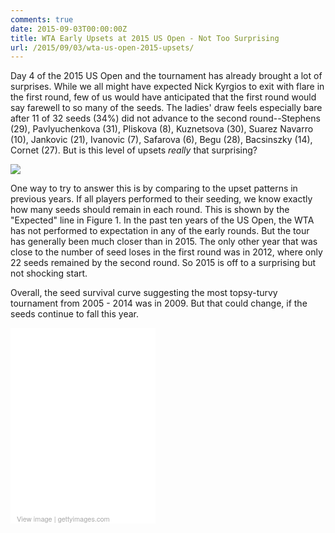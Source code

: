 ```yaml
---
comments: true
date: 2015-09-03T00:00:00Z
title: WTA Early Upsets at 2015 US Open - Not Too Surprising
url: /2015/09/03/wta-us-open-2015-upsets/
---
```


Day 4 of the 2015 US Open and the tournament has already brought a lot of surprises. While we all might have expected Nick Kyrgios to exit with flare in the first round, few of us would have anticipated that the first round would say farewell to so many of the seeds. The ladies' draw feels especially bare after 11 of 32 seeds (34%) did not advance to the second round--Stephens (29),  Pavlyuchenkova (31), Pliskova (8),  Kuznetsova (30), Suarez Navarro (10), Jankovic (21), Ivanovic (7), Safarova (6), Begu (28), Bacsinszky (14), Cornet (27). But is this level of upsets _really_ that surprising?

<img src="/assets/wta_upsets.png" style="text-align: center;">


One way to try to answer this is by comparing to the upset patterns in previous years. If all players performed to their seeding, we know exactly how many seeds should remain in each round. This is shown by the "Expected" line in Figure 1. In the past ten years of the US Open, the WTA has not performed to expectation in any of the early rounds. But the tour has generally been much closer than in 2015. The only other year that was close to the number of seed loses in the first round was in 2012, where only 22 seeds remained by the second round. So 2015 is off to a surprising but not shocking start.


Overall, the seed survival curve suggesting the most topsy-turvy tournament from 2005 - 2014 was in 2009. But that could change, if the seeds continue to fall this year.

<div class="getty embed image" style="background-color:#fff;display:inline-block;font-family:'Helvetica Neue',Helvetica,Arial,sans-serif;color:#a7a7a7;font-size:11px;width:100%;max-width:232px;"><div style="overflow:hidden;position:relative;height:0;padding:127.741935% 0 0 0;width:100%;text-align: center;">
	<iframe src="//embed.gettyimages.com/embed/486160088?et=WgLPKHxcRcpFxAgKs_dszA&viewMoreLink=on&sig=TWbiAA6YpWpTgk-GCN0Q-ZaAkCGijw68W2656Gfy-JI=" width="232" height="297" scrolling="no" frameborder="0" style="display:inline-block;position:absolute;top:0;left:0;width:100%;height:100%;"></iframe></div><p style="margin:0;"></p><div style="padding:0;margin:0 0 0 10px;text-align:left;"><a href="http://www.gettyimages.com/detail/486160088" target="_blank" style="color:#a7a7a7;text-decoration:none;font-weight:normal !important;border:none;display:inline-block;">View image</a> | <a href="http://www.gettyimages.com" target="_blank" style="color:#a7a7a7;text-decoration:none;font-weight:normal !important;border:none;display:inline-block;">gettyimages.com</a></div></div>

